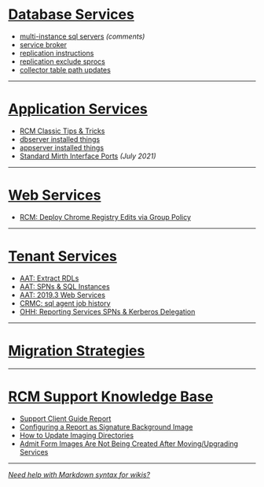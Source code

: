 # [Database Services](/Knowledge-Base/Database-Services)

- [multi-instance sql servers](/Knowledge-Base/Database-Services/multi%2Dinstance-sql-servers) _(comments)_
- [service broker](/Knowledge-Base/Database-Services/service-broker)
- [replication instructions](/Knowledge-Base/Database-Services/replication-instructions)
- [replication exclude sprocs](/Knowledge-Base/Database-Services/replication-exclude-sprocs)
- [collector table path updates](/Knowledge-Base/Database-Services/collector-table-path-updates)

---

# [Application Services](/Knowledge-Base/Application-Services)

- [RCM Classic Tips & Tricks](/Knowledge-Base/Application-Services/RCM-Classic-Tips-&-Tricks)
- [dbserver installed things](/Knowledge-Base/Application-Services/dbserver-installed-things)
- [appserver installed things](/Knowledge-Base/Application-Services/appserver-installed-things)
- [Standard Mirth Interface Ports](/Knowledge-Base/Application-Services/Standard-Mirth-Interface-Ports) _(July 2021)_

---

# [Web Services](/Knowledge-Base/Web-Services)

- [RCM: Deploy Chrome Registry Edits via Group Policy](/Knowledge-Base/Web-Services/RCM:-Deploy-Chrome-Registry-Edits-via-Group-Policy)

---

# [Tenant Services](/Knowledge-Base/Tenant-Services)

- [AAT: Extract RDLs](/Knowledge-Base/Tenant-Services/AAT)
- [AAT: SPNs & SQL Instances](https://dev.azure.com/limlab/DevOps%20Toolkit/_wiki/wikis/DevOps-Toolkit.wiki/235/AAT?anchor=aat%3A-spns-%26-sql-instances)
- [AAT: 2019.3 Web Services](/Knowledge-Base/Tenant-Services/AAT)
- [CRMC: sql agent job history](/Knowledge-Base/Tenant-Services/CRMC:-sql-agent-job-history)
- [OHH: Reporting Services SPNs & Kerberos Delegation](/Knowledge-Base/Tenant-Services/OHH:-Reporting-Services-SPNs-&-Kerberos-Delegation)

---

# [Migration Strategies](/Knowledge-Base/Migration-Strategies)

---

# [RCM Support Knowledge Base](http://stlvmonlinehelp/KB/index.php)

- [Support Client Guide Report](/Knowledge-Base/Database-Services/Support-Client-Guide-Report)
- [Configuring a Report as Signature Background Image](http://stlvmonlinehelp/KB/article.php?id=164)
- [How to Update Imaging Directories](http://stlvmonlinehelp/KB/article.php?id=36)
- [Admit Form Images Are Not Being Created After Moving/Upgrading Services](http://stlvmonlinehelp/KB/article.php?id=92)

---

_[Need help with Markdown syntax for wikis?](https://docs.microsoft.com/en-us/azure/devops/project/wiki/wiki-markdown-guidance?view=azure-devops)_
